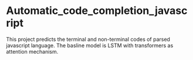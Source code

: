 # Automatic_code_completion_javascript

This project predicts the terminal and non-terminal codes of parsed javascript language. The basline model is LSTM with transformers as attention mechanism. 
